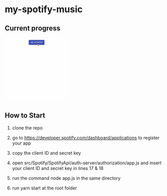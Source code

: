 # my-spotify-music

## Current progress

<img src="src/assets/10.30.2018.gif" width="200" height="200" >

## How to Start

1. clone the repo

2) go to https://developer.spotify.com/dashboard/applications to register your app

3) copy the client ID and secret key

4) open src/Spotify/SpotifyApi/auth-server/authorization/app.js and insert your client ID and secret key in lines 17 & 18

5) run the command node app.js in the same directory

6) run yarn start at the root folder
